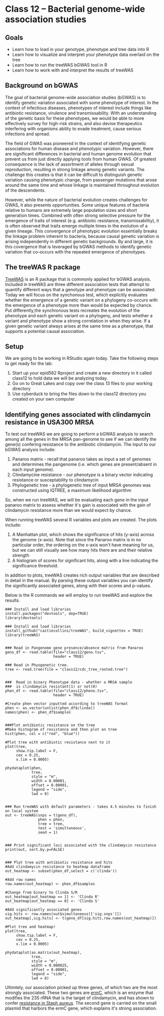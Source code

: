 Class 12 – Bacterial genome-wide association studies
====================================================

Goals
----
- Learn how to load in your genotype, phenotype and tree data into R
- Learn how to visualize and interpret your phenotype data overlaid on the tree
- Learn how to run the treeWAS bGWAS tool in R
- Learn how to work with and interpret the results of treeWAS

Background on bGWAS
-------------------
The goal of bacterial genome-wide association studies (bGWAS) is to identify genetic variation associated with some phenotype of interest. In the context of infectious diseases, phenotypes of interest include things like antibiotic resistance, virulence and transmissability. With an understanding of the genetic basis for these phenotypes, we would be able to more effectively survey for high-risk strains, and also devise therapeutics interfering with organisms ability to evade treatment, cause serious infections and spread.

The field of GWAS was pioneered in the context of identifying genetic associations for human disease and phenotypic variation. However, there are significant differences in bacterial and human genome evolution that prevent us from just directly applying tools from human GWAS. Of greatest consequence is the lack of assortment of alleles through sexual reproduction, resulting in strong linkage among genetic variants. The challenge this creates is that it can be difficult to distinguish genetic variation causing phenotypic change, from passenger mutations that arose around the same time and whose linkage is maintained throughout evolution of the descendents.

However, while the nature of bacterial evolution creates challenges for GWAS, it also presents opportunities. Some unique features of bacteria relative to humans are extremely large population sizes and short generation times. Combined with often strong selective pressure for the emergence of traits of interest (e.g. antibiotic resistance, transmissability), it is often observed that traits emerge multiple times in the evolution of a given lineage. This convergence of phenotypic evolution essentially breaks the linkage problem inherent to bacteria, because causal genetic variation is arising independently in different genetic backgrounds. By and large, it is this covergence that is leveraged by bGWAS methods to identify genetic variation that co-occurs with the repeated emergence of phenotypes. 

The treeWAS R package
---------------------
[TreeWAS](https://github.com/caitiecollins/treeWAS) is an R package that is commonly applied for bGWAS analysis. Included in treeWAS are three different association tests that attempt to quantify different ways that a genotype and phenotype can be associated. Today we will focus on the synchonous test, which explicitly evaluates whether the emergence of a genetic variant on a phylogeny co-occurs with the emergence of a phenotype more than would be expected by chance. Put differently,the synchronous tests recreates the evolution of the phenotype and each genetic variant on a phylogeny, and tests whether a variant and phenotype show a strong correlation in when they arise. If a given genetic variant always arises at the same time as a phenotype, that supports a potential causal association.

Setup
-----
We are going to be working in RStudio again today. Take the following steps to get ready for the lab:

1. Start up your epid582 Rproject and create a new directory in it called class12 to hold data we will be analyzing today. 
2. Go on to Great Lakes and copy over the class 13 files to your working directory
3. Use cyberduck to bring the files down to the class12 directory you created on your own computer

Identifying genes associated with clindamycin resistance in USA300 MRSA
-----------------------------------------------------------------------
To test out treeWAS we are going to perform a bGWAS analysis to search among all the genes in the MRSA pan-genome to see if we can identify the gene(s) confering resistance to the antibiotic clindamycin. The input to our bGWAS analysis include:

1) Panaroo matrix - recall that panaroo takes as input a set of genomes and determines the pangenome (i.e. which genes are present/absent in each input genome). 
2) Clindamycine resistance - our phenotype is a binary vector indicating resistance or susceptability to clindamycin
3) Phylogenetic tree - a phylogenetic tree of input MRSA genomes was constructed using IQTREE, a maximum likelihood algorithm

So, when we run treeWAS, we will be evaluating each gene in the input panaroo matrix to assess whether it's gain is associated with the gain of clindamycin resistance more than we would expect by chance.

When running treeWAS several R variables and plots are created. The plots include:
1. A Manhattan plot, which shows the significance of hits (y-axis) across the genome (x-axis). Note that since the Panaroo matrix is in no particular order, the ordering on the x-axis won't have meaning for us, but we can still visually see how many hits there are and their relative strength
2. A histogram of scores for significant hits, along with a line indicating the significance threshold. 

In addition to plots, treeWAS creates rich output variables that are described in detail in the manual. By parsing these output variables you can identify the significantly associated genes, along with their scores and p-values.

Below is the R commands we will employ to run treeWAS and explore the results.

```
### Install and load libraries
install.packages("devtools", dep=TRUE)
library(devtools)

### Install and load libraries
install_github("caitiecollins/treeWAS", build_vignettes = TRUE)
library(treeWAS)


### Read in Pangenome gene presence/absence matrix from Panaroo
geno_df <- read.table(file="class12/geno.tsv", 
                      header = TRUE)

### Read in Phyogenetic tree.
tree <- read.tree(file = "class12/cdc_tree_rooted.tree")


###  Read in binary Phenotype data - whether a MRSA sample 
###  is clindamycin resistant(1) or not(0)
phen_df <- read.table(file="class12/pheno.tsv", 
                      header = TRUE)

#Create phen vector inputted according to treeWAS format
phen <- as.vector(unlist(phen_df$clinda))
names(phen) <- phen_df$samples


###Plot antibiotic resistance on the tree
#Make histogram of resistance and then plot on tree
hist(phen, col = c("red", "blue"))

#Plot tree with antibiotic resistance next to it
plot(tree,
     show.tip.label = F,
     cex = 0.25,
     x.lim = 0.0005)

phydataplot(phen,
            tree,
            style = "m",
            width = 0.00001,
            offset = 0.00001,
            legend = "side",
            lwd = 0)


### Run treeWAS with default parameters - takes 4.5 minutes to finish on local system
out <- treeWAS(snps = t(geno_df), 
               phen = phen, 
               tree = tree, 
               test = 'simultaneous',
               seed = 1)


### Print significant loci associated with the clindamycin resistance
print(out, sort.by.p=FALSE) 


### Plot tree with antibiotic resistance and hits
#Add clindamycin resistance to heatmap dataframe
out_heatmap <- subset(phen_df,select = c('clinda'))

#Add row names
row.names(out_heatmap) <- phen_df$samples 

#Change from binary to Clinda S/R
out_heatmap[out_heatmap == 1] <- 'Clinda R'
out_heatmap[out_heatmap == 0] <- 'Clinda S'

#Add significantly associated genes
sig.hits <- row.names(out$simultaneous[['sig.snps']])
out_heatmap[,sig.hits] <- t(geno_df[sig.hits,row.names(out_heatmap)])

#Plot tree and heatmap!
plot(tree,
     show.tip.label = F,
     cex = 0.25,
     x.lim = 0.0005)

phydataplot(as.matrix(out_heatmap),
            tree,
            style = "m",
            width = 0.000025,
            offset = 0.00001,
            legend = "side",
            lwd = 0)
```


Ultimtely, our association picked up three genes, of which two are the most strongly associated. These two genes are [ermC](https://www.uniprot.org/uniprot/P13978), which is an enzyme that modifies the 23S rRNA that is the target of clindamycin, and has shown to confer [resistance in Staph aureus](https://www.ncbi.nlm.nih.gov/pmc/articles/PMC4411429/). The second gene is carried on the small plasmid that harbors the ermC gene, which explains it's strong association.
